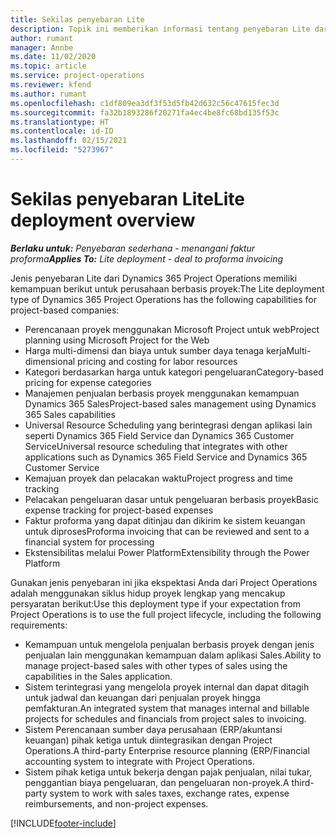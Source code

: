 ```yaml
---
title: Sekilas penyebaran Lite
description: Topik ini memberikan informasi tentang penyebaran Lite dari Dynamics 365 Project Operations.
author: rumant
manager: Annbe
ms.date: 11/02/2020
ms.topic: article
ms.service: project-operations
ms.reviewer: kfend
ms.author: rumant
ms.openlocfilehash: c1df809ea3df3f53d5fb42d632c56c47615fec3d
ms.sourcegitcommit: fa32b1893286f20271fa4ec4be8fc68bd135f53c
ms.translationtype: HT
ms.contentlocale: id-ID
ms.lasthandoff: 02/15/2021
ms.locfileid: "5273967"
---
```

# <a name="lite-deployment-overview"></a><span data-ttu-id="540dc-103">Sekilas penyebaran Lite</span><span class="sxs-lookup"><span data-stu-id="540dc-103">Lite deployment overview</span></span>

<span data-ttu-id="540dc-104">_**Berlaku untuk:** Penyebaran sederhana - menangani faktur proforma_</span><span class="sxs-lookup"><span data-stu-id="540dc-104">_**Applies To:** Lite deployment - deal to proforma invoicing_</span></span>

<span data-ttu-id="540dc-105">Jenis penyebaran Lite dari Dynamics 365 Project Operations memiliki kemampuan berikut untuk perusahaan berbasis proyek:</span><span class="sxs-lookup"><span data-stu-id="540dc-105">The Lite deployment type of Dynamics 365 Project Operations has the following capabilities for project-based companies:</span></span>

- <span data-ttu-id="540dc-106">Perencanaan proyek menggunakan Microsoft Project untuk web</span><span class="sxs-lookup"><span data-stu-id="540dc-106">Project planning using Microsoft Project for the Web</span></span>
- <span data-ttu-id="540dc-107">Harga multi-dimensi dan biaya untuk sumber daya tenaga kerja</span><span class="sxs-lookup"><span data-stu-id="540dc-107">Multi-dimensional pricing and costing for labor resources</span></span>
- <span data-ttu-id="540dc-108">Kategori berdasarkan harga untuk kategori pengeluaran</span><span class="sxs-lookup"><span data-stu-id="540dc-108">Category-based pricing for expense categories</span></span>
- <span data-ttu-id="540dc-109">Manajemen penjualan berbasis proyek menggunakan kemampuan Dynamics 365 Sales</span><span class="sxs-lookup"><span data-stu-id="540dc-109">Project-based sales management using Dynamics 365 Sales capabilities</span></span>
- <span data-ttu-id="540dc-110">Universal Resource Scheduling yang berintegrasi dengan aplikasi lain seperti Dynamics 365 Field Service dan Dynamics 365 Customer Service</span><span class="sxs-lookup"><span data-stu-id="540dc-110">Universal resource scheduling that integrates with other applications such as Dynamics 365 Field Service and Dynamics 365 Customer Service</span></span>
- <span data-ttu-id="540dc-111">Kemajuan proyek dan pelacakan waktu</span><span class="sxs-lookup"><span data-stu-id="540dc-111">Project progress and time tracking</span></span>
- <span data-ttu-id="540dc-112">Pelacakan pengeluaran dasar untuk pengeluaran berbasis proyek</span><span class="sxs-lookup"><span data-stu-id="540dc-112">Basic expense tracking for project-based expenses</span></span>
- <span data-ttu-id="540dc-113">Faktur proforma yang dapat ditinjau dan dikirim ke sistem keuangan untuk diproses</span><span class="sxs-lookup"><span data-stu-id="540dc-113">Proforma invoicing that can be reviewed and sent to a financial system for processing</span></span>
- <span data-ttu-id="540dc-114">Ekstensibilitas melalui Power Platform</span><span class="sxs-lookup"><span data-stu-id="540dc-114">Extensibility through the Power Platform</span></span>

<span data-ttu-id="540dc-115">Gunakan jenis penyebaran ini jika ekspektasi Anda dari Project Operations adalah menggunakan siklus hidup proyek lengkap yang mencakup persyaratan berikut:</span><span class="sxs-lookup"><span data-stu-id="540dc-115">Use this deployment type if your expectation from Project Operations is to use the full project lifecycle, including the following requirements:</span></span>

- <span data-ttu-id="540dc-116">Kemampuan untuk mengelola penjualan berbasis proyek dengan jenis penjualan lain menggunakan kemampuan dalam aplikasi Sales.</span><span class="sxs-lookup"><span data-stu-id="540dc-116">Ability to manage project-based sales with other types of sales using the capabilities in the Sales application.</span></span>
- <span data-ttu-id="540dc-117">Sistem terintegrasi yang mengelola proyek internal dan dapat ditagih untuk jadwal dan keuangan dari penjualan proyek hingga pemfakturan.</span><span class="sxs-lookup"><span data-stu-id="540dc-117">An integrated system that manages internal and billable projects for schedules and financials from project sales to invoicing.</span></span>
- <span data-ttu-id="540dc-118">Sistem Perencanaan sumber daya perusahaan (ERP/akuntansi keuangan) pihak ketiga untuk diintegrasikan dengan Project Operations.</span><span class="sxs-lookup"><span data-stu-id="540dc-118">A third-party Enterprise resource planning (ERP/Financial accounting system to integrate with Project Operations.</span></span>
- <span data-ttu-id="540dc-119">Sistem pihak ketiga untuk bekerja dengan pajak penjualan, nilai tukar, penggantian biaya pengeluaran, dan pengeluaran non-proyek.</span><span class="sxs-lookup"><span data-stu-id="540dc-119">A third-party system to work with sales taxes, exchange rates, expense reimbursements, and non-project expenses.</span></span>


[!INCLUDE[footer-include](../includes/footer-banner.md)]